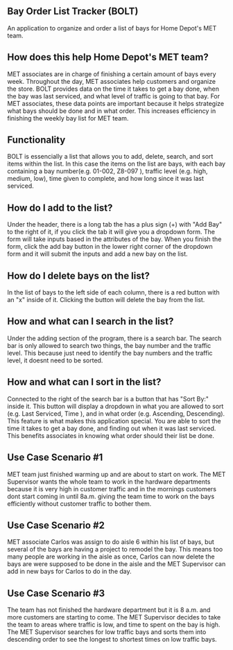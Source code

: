 ## Bay Order List Tracker (BOLT)
An application to organize and order a list of bays for Home Depot's MET team.

## How does this help Home Depot's MET team?
MET associates are in charge of finishing a certain amount of bays every week. Throughout the day, MET associates help customers and organize the store. BOLT provides data on the time it takes to get a bay done, when the bay was last serviced, and what level of traffic is going to that bay. For MET associates, these data points are important because it helps strategize what bays should be done and in what order. This increases efficiency in finishing the weekly bay list for MET team.
 
## Functionality
BOLT is essencially a list that allows you to add, delete, search, and sort items within the list. In this case the items on the list are bays, with each bay containing a bay number(e.g. 01-002, Z8-097 ), traffic level (e.g. high, medium, low), time given to complete, and how long since it was last serviced. 

## How do I add to the list?
Under the header, there is a long tab the has a plus sign (+) with "Add Bay" to the right of it, if you click the tab it will give you a dropdown form. The form will take inputs based in the attributes of the bay. When you finish the form, click the add bay button in the lower right corner of the dropdown form and it will submit the inputs and add a new bay on the list.

## How do I delete bays on the list?
In the list of bays to the left side of each column, there is a red button with an "x" inside of it. Clicking the button will delete the bay from the list.

## How and what can I search in the list? 
Under the adding section of the program, there is a search bar. The search bar is only allowed to search two things, the bay number and the traffic level. This because just need to identify the bay numbers and the traffic level, it doesnt need to be sorted.

## How and what can I sort in the list?
Connected to the right of the search bar is a button that has "Sort By:" inside it. This button will display a dropdown in what you are allowed to sort (e.g. Last Serviced, Time ), and in what order (e.g. Ascending, Descending). This feature is what makes this application special. You are able to sort the time it takes to get a bay done, and finding out when it was last serviced. This benefits associates in knowing what order should their list be done.

## Use Case Scenario #1
MET team just finished warming up and are about to start on work. The MET Supervisor wants the whole team to work in the hardware departments because it is very high in customer traffic and in the mornings customers dont start coming in until 8a.m. giving the team time to work on the bays efficiently without customer traffic to bother them.

## Use Case Scenario #2
MET associate Carlos was assign to do aisle 6 within his list of bays, but several of the bays are having a project to remodel the bay. This means too many people are working in the aisle as once, Carlos can now delete the bays are were supposed to be done in the aisle and the MET Supervisor can add in new bays for Carlos to do in the day. 

## Use Case Scenario #3
The team has not finished the hardware department but it is 8 a.m. and more customers are starting to come. The MET Supervisor decides to take the team to areas where traffic is low, and time to spent on the bay is high. The MET Supervisor searches for low traffic bays and sorts them into descending order to see the longest to shortest times on low traffic bays.
